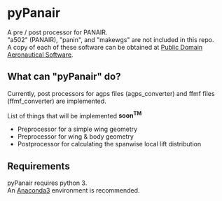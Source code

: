 # pyPanair
A pre / post processor for PANAIR.  
"a502" (PANAIR), "panin", and "makewgs" are not included in this repo.  
A copy of each of these software can be obtained at [Public Domain Aeronautical Software](http://www.pdas.com/contents15.html).  

## What can "pyPanair" do?  
Currently, post processors for agps files (agps_converter) and ffmf files (ffmf_converter) are implemented.  

List of things that will be implemented **soon<sup>TM</sup>**  
* Preprocessor for a simple wing geometry
* Preprocessor for wing & body geometry
* Postprocessor for calculating the spanwise local lift distribution

## Requirements
pyPanair requires python 3.  
An [Anaconda3](https://www.continuum.io/) environment is recommended.
